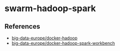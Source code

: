 # swarm-hadoop-spark

## References
  - [big-data-europe/docker-hadoop](https://github.com/big-data-europe/docker-hadoop)
  - [big-data-europe/docker-hadoop-spark-workbench](https://github.com/big-data-europe/docker-hadoop-spark-workbench)
